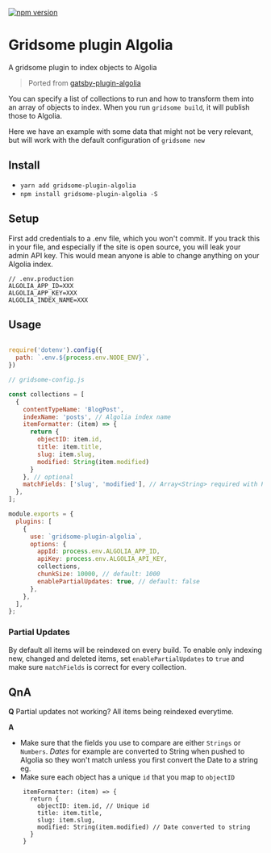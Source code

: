 
[![npm version](https://badge.fury.io/js/gridsome-plugin-algolia.svg)](https://www.npmjs.com/package/gridsome-plugin-algolia)

# Gridsome plugin Algolia

A gridsome plugin to index objects to Algolia

> Ported from [gatsby-plugin-algolia](https://github.com/algolia/gatsby-plugin-algolia)

You can specify a list of collections to run and how to transform them into an array of objects to index. When you run `gridsome build`, it will publish those to Algolia.

Here we have an example with some data that might not be very relevant, but will work with the default configuration of `gridsome new`


## Install
* `yarn add gridsome-plugin-algolia`
* `npm install gridsome-plugin-algolia -S`


## Setup

First add credentials to a .env file, which you won't commit. If you track this in your file, and especially if the site is open source, you will leak your admin API key. This would mean anyone is able to change anything on your Algolia index.

```env
// .env.production
ALGOLIA_APP_ID=XXX
ALGOLIA_APP_KEY=XXX
ALGOLIA_INDEX_NAME=XXX
```

## Usage

```javascript:title=gridsome-config.js

require('dotenv').config({
  path: `.env.${process.env.NODE_ENV}`,
})

// gridsome-config.js

const collections = [
  {
    contentTypeName: 'BlogPost',
    indexName: 'posts', // Algolia index name
    itemFormatter: (item) => {
      return {
        objectID: item.id,
        title: item.title,
        slug: item.slug,
        modified: String(item.modified)
      }
    }, // optional
    matchFields: ['slug', 'modified'], // Array<String> required with PartialUpdates
  },
];

module.exports = {
  plugins: [
    {
      use: `gridsome-plugin-algolia`,
      options: {
        appId: process.env.ALGOLIA_APP_ID,
        apiKey: process.env.ALGOLIA_API_KEY,
        collections,
        chunkSize: 10000, // default: 1000
        enablePartialUpdates: true, // default: false
      },
    },
  ],
};
```

### Partial Updates

By default all items will be reindexed on every build. To enable only indexing new, changed and deleted items, set `enablePartialUpdates` to `true` and make sure `matchFields` is correct for every collection.



## QnA

**Q** Partial updates not working? All items being reindexed everytime.

**A**
* Make sure that the fields you use to compare are either `Strings` or `Numbers`. *Dates* for example are converted to String when pushed to Algolia so they won't match unless you first convert the Date to a string eg.
* Make sure each object has a unique `id` that you map to `objectID`

```
    itemFormatter: (item) => {
      return {
        objectID: item.id, // Unique id
        title: item.title,
        slug: item.slug,
        modified: String(item.modified) // Date converted to string
      }
    }
```